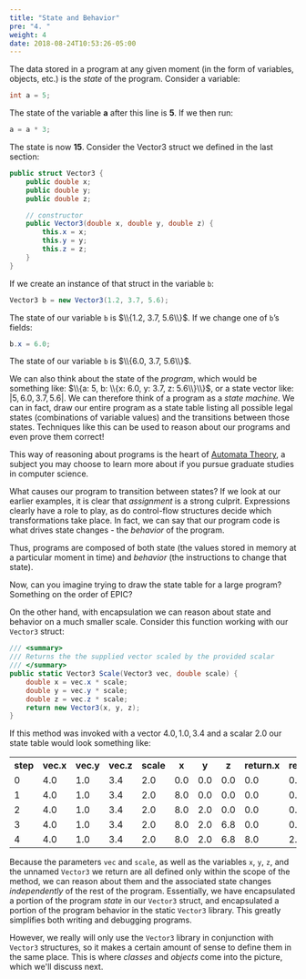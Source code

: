 ```yaml
---
title: "State and Behavior"
pre: "4. "
weight: 4
date: 2018-08-24T10:53:26-05:00
---
```


The data stored in a program at any given moment (in the form of variables, objects, etc.) is the *state* of the program.  Consider a variable:

```csharp
int a = 5;
```

The state of the variable **a** after this line is **5**.  If we then run:

```csharp
a = a * 3;
```

The state is now **15**. Consider the Vector3 struct we defined in the last section:

```csharp
public struct Vector3 {
    public double x;
    public double y;
    public double z;

    // constructor
    public Vector3(double x, double y, double z) {
        this.x = x;
        this.y = y;
        this.z = z;
    }
}
```

If we create an instance of that struct in the variable `b`:

```csharp
Vector3 b = new Vector3(1.2, 3.7, 5.6);
```

The state of our variable `b` is $\\{1.2, 3.7, 5.6\\}$.  If we change one of `b`’s fields:

```csharp
b.x = 6.0;
```

The state of our variable `b` is $\\{6.0, 3.7, 5.6\\}$.

We can also think about the state of the *program*, which would be something like: $\\{a: 5, b: \\{x: 6.0, y: 3.7, z: 5.6\\}\\}$, or a state vector like: $|5, 6.0, 3.7, 5.6|$.  We can therefore think of a program as a *state machine*. We can in fact, draw our entire program as a state table listing all possible legal states (combinations of variable values) and the transitions between those states. Techniques like this can be used to reason about our programs and even prove them correct!

This way of reasoning about programs is the heart of [Automata Theory](https://en.wikipedia.org/wiki/Automata_theory), a subject you may choose to learn more about if you pursue graduate studies in computer science.

What causes our program to transition between states?  If we look at our earlier examples, it is clear that *assignment* is a strong culprit.  Expressions clearly have a role to play, as do control-flow structures decide which transformations take place.  In fact, we can say that our program code is what drives state changes - the *behavior* of the program.

Thus, programs are composed of both state (the values stored in memory at a particular moment in time) and _behavior_ (the instructions to change that state).  

Now, can you imagine trying to draw the state table for a large program?  Something on the order of EPIC?  

On the other hand, with encapsulation we can reason about state and behavior on a much smaller scale.  Consider this function working with our `Vector3` struct:

```csharp
/// <summary>
/// Returns the the supplied vector scaled by the provided scalar
/// </summary>
public static Vector3 Scale(Vector3 vec, double scale) {
    double x = vec.x * scale;
    double y = vec.y * scale;
    double z = vec.z * scale;
    return new Vector3(x, y, z);
}
```

If this method was invoked with a vector ${4.0, 1.0, 3.4}$ and a scalar ${2.0}$ 
our state table would look something like:

<table>
  <tr>
    <th>step</th>
    <th>vec.x</th>
    <th>vec.y</th>
    <th>vec.z</th>
    <th>scale</th>
    <th>x</th>
    <th>y</th>
    <th>z</th>
    <th>return.x</th>
    <th>return.y</th>
    <th>return.z</th>
  <tr>
  <tr>
    <td>0</td>
    <td>4.0</td>
    <td>1.0</td>
    <td>3.4</td>
    <td>2.0</td>
    <td>0.0</td>
    <td>0.0</td>
    <td>0.0</td>
    <td>0.0</td>
    <td>0.0</td>
    <td>0.0</td>
  </tr>
  <tr>
    <td>1</td>
    <td>4.0</td>
    <td>1.0</td>
    <td>3.4</td>
    <td>2.0</td>
    <td>8.0</td>
    <td>0.0</td>
    <td>0.0</td>
    <td>0.0</td>
    <td>0.0</td>
    <td>0.0</td>
  </tr>
  <tr>
    <td>2</td>
    <td>4.0</td>
    <td>1.0</td>
    <td>3.4</td>
    <td>2.0</td>
    <td>8.0</td>
    <td>2.0</td>
    <td>0.0</td>
    <td>0.0</td>
    <td>0.0</td>
    <td>0.0</td>
  </tr>
  <tr>
    <td>3</td>
    <td>4.0</td>
    <td>1.0</td>
    <td>3.4</td>
    <td>2.0</td>
    <td>8.0</td>
    <td>2.0</td>
    <td>6.8</td>
    <td>0.0</td>
    <td>0.0</td>
    <td>0.0</td>
  </tr>
  <tr>
    <td>4</td>
    <td>4.0</td>
    <td>1.0</td>
    <td>3.4</td>
    <td>2.0</td>
    <td>8.0</td>
    <td>2.0</td>
    <td>6.8</td>
    <td>8.0</td>
    <td>2.0</td>
    <td>6.8</td>
  </tr>
</table>

Because the parameters `vec` and `scale`, as well as the variables `x`, `y`, `z`, and the unnamed `Vector3` we return are all defined only within the scope of the method, we can reason about them and the associated state changes _independently_ of the rest of the program. Essentially, we have encapsulated a portion of the program _state_ in our `Vector3` struct, and encapsulated a portion of the program behavior in the static `Vector3` library.  This greatly simplifies both writing and debugging programs.

However, we really will only use the `Vector3` library in conjunction with `Vector3` structures, so it makes a certain amount of sense to define them in the same place.  This is where _classes_ and _objects_ come into the picture, which we'll discuss next.